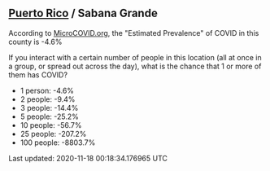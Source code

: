 
## [Puerto Rico](/united-states/puerto-rico) / Sabana Grande

According to [MicroCOVID.org](http://microcovid.org),
the "Estimated Prevalence" of COVID in this county is -4.6%

If you interact with a certain number of people in this location
(all at once in a group, or spread out across the day), what is the chance that
1 or more of them has COVID?

- 1 person: -4.6%
- 2 people: -9.4%
- 3 people: -14.4%
- 5 people: -25.2%
- 10 people: -56.7%
- 25 people: -207.2%
- 100 people: -8803.7%

Last updated: 2020-11-18 00:18:34.176965 UTC
